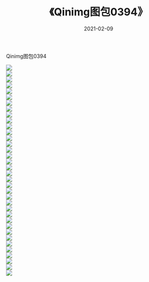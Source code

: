 ﻿---
layout: post
title:  《Qinimg图包0394》
date:   2021-02-09
img: http://imgx.orgx.ga/Qinimg图包/Qinimg图包0394/000.jpg
categories: [美女, 清纯, 唯美]
---

Qinimg图包0394

 ![](http://imgx.orgx.ga/Qinimg图包/Qinimg图包0394/001.jpg) <br>![](http://imgx.orgx.ga/Qinimg图包/Qinimg图包0394/002.jpg) <br>![](http://imgx.orgx.ga/Qinimg图包/Qinimg图包0394/003.jpg) <br>![](http://imgx.orgx.ga/Qinimg图包/Qinimg图包0394/004.jpg) <br>![](http://imgx.orgx.ga/Qinimg图包/Qinimg图包0394/005.jpg) <br>![](http://imgx.orgx.ga/Qinimg图包/Qinimg图包0394/006.jpg) <br>![](http://imgx.orgx.ga/Qinimg图包/Qinimg图包0394/007.jpg) <br>![](http://imgx.orgx.ga/Qinimg图包/Qinimg图包0394/008.jpg) <br>![](http://imgx.orgx.ga/Qinimg图包/Qinimg图包0394/009.jpg) <br>![](http://imgx.orgx.ga/Qinimg图包/Qinimg图包0394/010.jpg) <br>![](http://imgx.orgx.ga/Qinimg图包/Qinimg图包0394/011.jpg) <br>![](http://imgx.orgx.ga/Qinimg图包/Qinimg图包0394/012.jpg) <br>![](http://imgx.orgx.ga/Qinimg图包/Qinimg图包0394/013.jpg) <br>![](http://imgx.orgx.ga/Qinimg图包/Qinimg图包0394/014.jpg) <br>![](http://imgx.orgx.ga/Qinimg图包/Qinimg图包0394/015.jpg) <br>![](http://imgx.orgx.ga/Qinimg图包/Qinimg图包0394/016.jpg) <br>![](http://imgx.orgx.ga/Qinimg图包/Qinimg图包0394/017.jpg) <br>![](http://imgx.orgx.ga/Qinimg图包/Qinimg图包0394/018.jpg) <br>![](http://imgx.orgx.ga/Qinimg图包/Qinimg图包0394/019.jpg) <br>![](http://imgx.orgx.ga/Qinimg图包/Qinimg图包0394/020.jpg) <br>![](http://imgx.orgx.ga/Qinimg图包/Qinimg图包0394/021.jpg) <br>![](http://imgx.orgx.ga/Qinimg图包/Qinimg图包0394/022.jpg) <br>![](http://imgx.orgx.ga/Qinimg图包/Qinimg图包0394/023.jpg) <br>![](http://imgx.orgx.ga/Qinimg图包/Qinimg图包0394/024.jpg) <br>![](http://imgx.orgx.ga/Qinimg图包/Qinimg图包0394/025.jpg) <br>![](http://imgx.orgx.ga/Qinimg图包/Qinimg图包0394/026.jpg) <br>![](http://imgx.orgx.ga/Qinimg图包/Qinimg图包0394/027.jpg) <br>![](http://imgx.orgx.ga/Qinimg图包/Qinimg图包0394/028.jpg) <br>![](http://imgx.orgx.ga/Qinimg图包/Qinimg图包0394/029.jpg) <br>![](http://imgx.orgx.ga/Qinimg图包/Qinimg图包0394/030.jpg) <br>![](http://imgx.orgx.ga/Qinimg图包/Qinimg图包0394/031.jpg) <br>![](http://imgx.orgx.ga/Qinimg图包/Qinimg图包0394/032.jpg) <br>![](http://imgx.orgx.ga/Qinimg图包/Qinimg图包0394/033.jpg) <br>![](http://imgx.orgx.ga/Qinimg图包/Qinimg图包0394/034.jpg) <br>![](http://imgx.orgx.ga/Qinimg图包/Qinimg图包0394/035.jpg) <br>![](http://imgx.orgx.ga/Qinimg图包/Qinimg图包0394/036.jpg) <br>